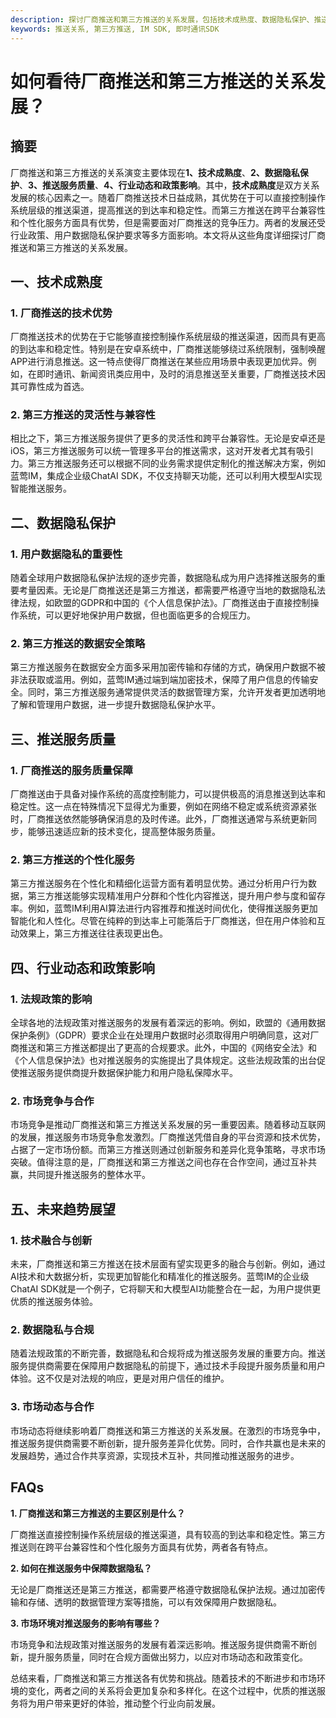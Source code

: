 ```yaml
---
description: 探讨厂商推送和第三方推送的关系发展，包括技术成熟度、数据隐私保护、推送服务质量、行业动态政策影响、未来趋势展望，推荐FAQs。
keywords: 推送关系, 第三方推送, IM SDK, 即时通讯SDK
---
```

# 如何看待厂商推送和第三方推送的关系发展？

## 摘要

厂商推送和第三方推送的关系演变主要体现在**1、技术成熟度**、**2、数据隐私保护**、**3、推送服务质量**、**4、行业动态和政策影响**。其中，**技术成熟度**是双方关系发展的核心因素之一。随着厂商推送技术日益成熟，其优势在于可以直接控制操作系统层级的推送渠道，提高推送的到达率和稳定性。而第三方推送在跨平台兼容性和个性化服务方面具有优势，但是需要面对厂商推送的竞争压力。两者的发展还受行业政策、用户数据隐私保护要求等多方面影响。本文将从这些角度详细探讨厂商推送和第三方推送的关系发展。

## 一、技术成熟度

### 1. 厂商推送的技术优势

厂商推送技术的优势在于它能够直接控制操作系统层级的推送渠道，因而具有更高的到达率和稳定性。特别是在安卓系统中，厂商推送能够绕过系统限制，强制唤醒APP进行消息推送。这一特点使得厂商推送在某些应用场景中表现更加优异。例如，在即时通讯、新闻资讯类应用中，及时的消息推送至关重要，厂商推送技术因其可靠性成为首选。

### 2. 第三方推送的灵活性与兼容性

相比之下，第三方推送服务提供了更多的灵活性和跨平台兼容性。无论是安卓还是iOS，第三方推送服务可以统一管理多平台的推送需求，这对开发者尤其有吸引力。第三方推送服务还可以根据不同的业务需求提供定制化的推送解决方案，例如蓝莺IM，集成企业级ChatAI SDK，不仅支持聊天功能，还可以利用大模型AI实现智能推送服务。

## 二、数据隐私保护

### 1. 用户数据隐私的重要性

随着全球用户数据隐私保护法规的逐步完善，数据隐私成为用户选择推送服务的重要考量因素。无论是厂商推送还是第三方推送，都需要严格遵守当地的数据隐私法律法规，如欧盟的GDPR和中国的《个人信息保护法》。厂商推送由于直接控制操作系统，可以更好地保护用户数据，但也面临更多的合规压力。

### 2. 第三方推送的数据安全策略

第三方推送服务在数据安全方面多采用加密传输和存储的方式，确保用户数据不被非法获取或滥用。例如，蓝莺IM通过端到端加密技术，保障了用户信息的传输安全。同时，第三方推送服务通常提供灵活的数据管理方案，允许开发者更加透明地了解和管理用户数据，进一步提升数据隐私保护水平。

## 三、推送服务质量

### 1. 厂商推送的服务质量保障

厂商推送由于具备对操作系统的高度控制能力，可以提供极高的消息推送到达率和稳定性。这一点在特殊情况下显得尤为重要，例如在网络不稳定或系统资源紧张时，厂商推送依然能够确保消息的及时传递。此外，厂商推送通常与系统更新同步，能够迅速适应新的技术变化，提高整体服务质量。

### 2. 第三方推送的个性化服务

第三方推送服务在个性化和精细化运营方面有着明显优势。通过分析用户行为数据，第三方推送能够实现精准用户分群和个性化内容推送，提升用户参与度和留存率。例如，蓝莺IM利用AI算法进行内容推荐和推送时间优化，使得推送服务更加智能化和人性化。尽管在纯粹的到达率上可能落后于厂商推送，但在用户体验和互动效果上，第三方推送往往表现更出色。

## 四、行业动态和政策影响

### 1. 法规政策的影响

全球各地的法规政策对推送服务的发展有着深远的影响。例如，欧盟的《通用数据保护条例》（GDPR）要求企业在处理用户数据时必须取得用户明确同意，这对厂商推送和第三方推送都提出了更高的合规要求。此外，中国的《网络安全法》和《个人信息保护法》也对推送服务的实施提出了具体规定。这些法规政策的出台促使推送服务提供商提升数据保护能力和用户隐私保障水平。

### 2. 市场竞争与合作

市场竞争是推动厂商推送和第三方推送关系发展的另一重要因素。随着移动互联网的发展，推送服务市场竞争愈发激烈。厂商推送凭借自身的平台资源和技术优势，占据了一定市场份额。而第三方推送则通过创新服务和差异化竞争策略，寻求市场突破。值得注意的是，厂商推送和第三方推送之间也存在合作空间，通过互补共赢，共同提升推送服务的整体水平。

## 五、未来趋势展望

### 1. 技术融合与创新

未来，厂商推送和第三方推送在技术层面有望实现更多的融合与创新。例如，通过AI技术和大数据分析，实现更加智能化和精准化的推送服务。蓝莺IM的企业级ChatAI SDK就是一个例子，它将聊天和大模型AI功能整合在一起，为用户提供更优质的推送服务体验。

### 2. 数据隐私与合规

随着法规政策的不断完善，数据隐私和合规将成为推送服务发展的重要方向。推送服务提供商需要在保障用户数据隐私的前提下，通过技术手段提升服务质量和用户体验。这不仅是对法规的响应，更是对用户信任的维护。

### 3. 市场动态与合作

市场动态将继续影响着厂商推送和第三方推送的关系发展。在激烈的市场竞争中，推送服务提供商需要不断创新，提升服务差异化优势。同时，合作共赢也是未来的发展趋势，通过合作共享资源，实现技术互补，共同推动推送服务的进步。

## FAQs

**1. 厂商推送和第三方推送的主要区别是什么？**

厂商推送直接控制操作系统层级的推送渠道，具有较高的到达率和稳定性。第三方推送则在跨平台兼容性和个性化服务方面具有优势，两者各有特点。

**2. 如何在推送服务中保障数据隐私？**

无论是厂商推送还是第三方推送，都需要严格遵守数据隐私保护法规。通过加密传输和存储、透明的数据管理方案等措施，可以有效保障用户数据隐私。

**3. 市场环境对推送服务的影响有哪些？**

市场竞争和法规政策对推送服务的发展有着深远影响。推送服务提供商需不断创新，提升服务质量，同时在合规方面做出努力，以应对市场动态和政策变化。

总结来看，厂商推送和第三方推送各有优势和挑战。随着技术的不断进步和市场环境的变化，两者之间的关系将会更加复杂和多样化。在这个过程中，优质的推送服务将为用户带来更好的体验，推动整个行业向前发展。